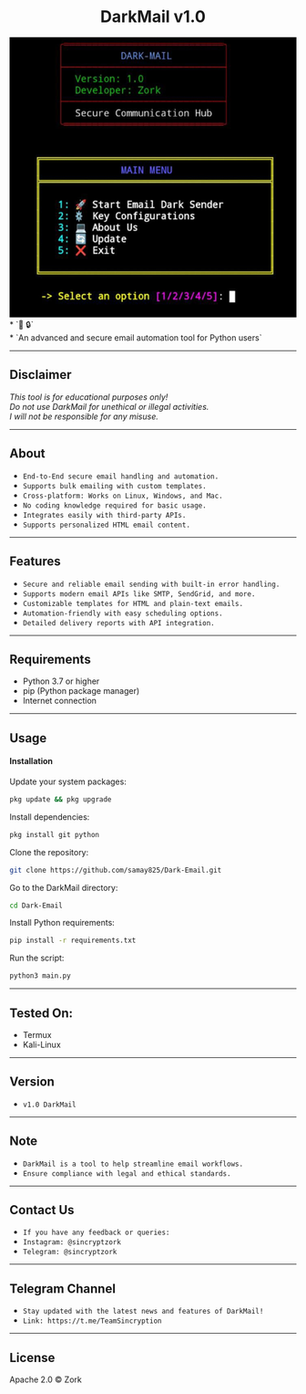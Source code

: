 
<h1 align="center">DarkMail v1.0<br></h1>
<img src="darkemail.jpeg" alt="DarkMail Logo" class="center">
* `📧 🔒`<br />
* `An advanced and secure email automation tool for Python users`

---

## Disclaimer
*This tool is for educational purposes only!*  
_Do not use DarkMail for unethical or illegal activities._  
*I will not be responsible for any misuse.*

---

## About
* `End-to-End secure email handling and automation.`
* `Supports bulk emailing with custom templates.`
* `Cross-platform: Works on Linux, Windows, and Mac.`
* `No coding knowledge required for basic usage.`
* `Integrates easily with third-party APIs.`
* `Supports personalized HTML email content.`

---

## Features
* `Secure and reliable email sending with built-in error handling.`
* `Supports modern email APIs like SMTP, SendGrid, and more.`
* `Customizable templates for HTML and plain-text emails.`
* `Automation-friendly with easy scheduling options.`
* `Detailed delivery reports with API integration.`

---

## Requirements
<ul>
  <li>Python 3.7 or higher</li>
  <li>pip (Python package manager)</li>
  <li>Internet connection</li>
</ul>

---

## Usage

#### Installation
Update your system packages:
```bash
pkg update && pkg upgrade
```
Install dependencies:
```bash
pkg install git python
```
Clone the repository:
```bash
git clone https://github.com/samay825/Dark-Email.git
```
Go to the DarkMail directory:
```bash
cd Dark-Email
```
Install Python requirements:
```bash
pip install -r requirements.txt
```
Run the script:
```bash
python3 main.py
```

---

## Tested On:
<ul>
  <li>Termux</li>
  <li>Kali-Linux</li>
</ul>

---

## Version
* `v1.0 DarkMail`

---


## Note
* `DarkMail is a tool to help streamline email workflows.`  
* `Ensure compliance with legal and ethical standards.`

---

## Contact Us
* `If you have any feedback or queries:`  
* `Instagram: @sincryptzork`  
* `Telegram: @sincryptzork`

---

## Telegram Channel

* `Stay updated with the latest news and features of DarkMail!`  
* `Link: https://t.me/TeamSincryption`

---

## License
Apache 2.0 © Zork
